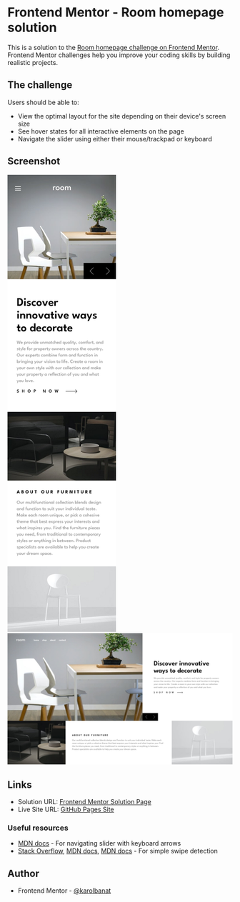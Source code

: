 # Frontend Mentor - Room homepage solution

This is a solution to the [Room homepage challenge on Frontend Mentor](https://www.frontendmentor.io/challenges/room-homepage-BtdBY_ENq). Frontend Mentor challenges help you improve your coding skills by building realistic projects.

## The challenge

Users should be able to:

- View the optimal layout for the site depending on their device's screen size
- See hover states for all interactive elements on the page
- Navigate the slider using either their mouse/trackpad or keyboard

## Screenshot

![](./screenshots/screenshot-mobile.png)
![](./screenshots/screenshot-desktop.png)

## Links

- Solution URL: [Frontend Mentor Solution Page](https://www.frontendmentor.io/solutions/room-homepage-mbvDGirXCO)
- Live Site URL: [GitHub Pages Site](https://karolbanat.github.io/room-homepage/)

### Useful resources

- [MDN docs](https://developer.mozilla.org/en-US/docs/Web/API/Element/keydown_event) - For navigating slider with keyboard arrows
- [Stack Overflow](https://stackoverflow.com/questions/2264072/detect-a-finger-swipe-through-javascript-on-the-iphone-and-android), [MDN docs](https://developer.mozilla.org/en-US/docs/Web/API/Element/touchstart_event), [MDN docs](https://developer.mozilla.org/en-US/docs/Web/API/Element/touchend_event) - For simple swipe detection

## Author

- Frontend Mentor - [@karolbanat](https://www.frontendmentor.io/profile/karolbanat)
